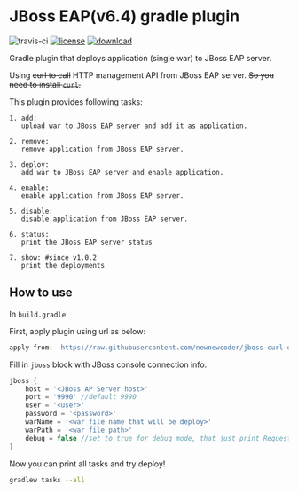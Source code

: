 # JBoss EAP(v6.4) gradle plugin

![travis-ci](https://travis-ci.org/newnewcoder/jboss-curl-deploy-gradle-plugin.svg?branch=master)
[![license](https://img.shields.io/badge/license-Apache%202-green.svg)](https://www.apache.org/licenses/LICENSE-2.0)
[![download](https://api.bintray.com/packages/newnewcoder/generic/jboss-curl-deploy-gradle-plugin/images/download.svg) ](https://bintray.com/newnewcoder/generic/jboss-curl-deploy-gradle-plugin/_latestVersion)

Gradle plugin that deploys application (single war) to JBoss EAP server.

Using ~~curl to call~~ HTTP management API from JBoss EAP server. ~~So you need to install `curl`.~~

This plugin provides following tasks:

    1. add: 
       upload war to JBoss EAP server and add it as application.
    
    2. remove: 
       remove application from JBoss EAP server.
    
    3. deploy: 
       add war to JBoss EAP server and enable application.
    
    4. enable: 
       enable application from JBoss EAP server.
    
    5. disable: 
       disable application from JBoss EAP server.
    
    6. status: 
       print the JBoss EAP server status

    7. show: #since v1.0.2
       print the deployments

## How to use
In `build.gradle`

First, apply plugin using url as below:
~~~groovy
apply from: 'https://raw.githubusercontent.com/newnewcoder/jboss-curl-deploy-gradle-plugin/master/pluginScripts/jbossCurlDeploy.plugin'
~~~

Fill in `jboss` block with JBoss console connection info:
~~~groovy
jboss {
    host = '<JBoss AP Server host>'
    port = '9990' //default 9990
    user = '<user>'
    password = '<password>'
    warName = '<war file name that will be deploy>'
    warPath = '<war file path>'
    debug = false //set to true for debug mode, that just print Request object's properties.
}
~~~

Now you can print all tasks and try deploy!

~~~sh
gradlew tasks --all
~~~